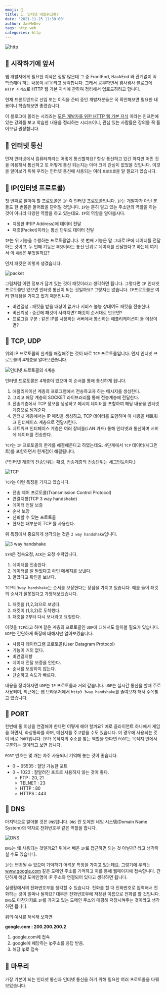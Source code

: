 ```yaml
---
emoji: 🦋
title: 1. 인터넷 네트워크란?
date: '2021-11-25 11:30:00'
author: JaeMeDev
tags: http web
categories: http
---
```


![http](img/http.png)

## 🧩 시작하기에 앞서

웹 개발자에게 필요한 지식은 정말 많은데 그 중 FrontEnd, BackEnd 와 관계없이 꼭 학습해야 하는 내용이 `HTTP`라고 생각합니다.
그래서 공부하면서 겸사겸사 블로그에 `HTTP 시리즈`로 HTTP 웹 기본 지식에 관하여 정리해서 업로드하려고 합니다.

현재 프론트엔드로 신입 또는 이직을 준비 중인 개발자분들은 꼭 확인해보면 필요한 내용이니 학습해보면 좋겠습니다.

이 블로그에 올리는 시리즈는 [모든 개발자를 위한 HTTP 웹 기본 지식](https://www.inflearn.com/course/http-%EC%9B%B9-%EB%84%A4%ED%8A%B8%EC%9B%8C%ED%81%AC) 이라는 인프런에 있는 강의를 보고
학습한 내용을 정리하는 시리즈이니, 관심 있는 사람들은 강의를 꼭 들어보길 권장합니다.

## 🧩 인터넷 통신

먼저 인터넷에서 컴퓨터끼리는 어떻게 통신할까요? 항상 통신하고 있긴 하지만 어떤 것을 이용해서 통신하고 또 어떻게
통신 되는지는 아마 크게 관심이 없었을 것입니다. 이것을 알아보기 위해 우리는 인터넷 통신에 사용되는 여러 `프로토콜`을 알 필요가 있습니다.

## 🧩 IP(인터넷 프로토콜)

첫 번째로 알아야 할 프로토콜은 `IP` 즉 인터넷 프로토콜입니다. `IP`는 개발자가 아닌 분들도 한 번쯤은 들어봤을 단어일 것입니다.
`IP`는 흔히 알고 있는 주소만의 역할을 하는 것이 아니라 다양한 역할을 하고 있는데요. `IP`의 역할을 알아봅시다.

- 지정한 IP(IP Address)에 데이터 전달
- 패킷(Packet)이라는 통신 단위로 데이터 전달

`IP`는 위 기능을 수행하는 프로토콜입니다. 첫 번째 기능은 말 그대로 IP에 데이터를 전달하는 것이고, 두 번째 기능은 `패킷`이라는 통신 단위로 데이터를 전달한다고 하는데 여기서 이 `패킷`은 무엇일까요?

먼저 패킷은 이렇게 생겼습니다.

![packet](img/packet.png)

그림처럼 이런 정보가 담겨 있는 것이 패킷이라고 생각하면 됩니다. 그렇다면 `IP` 인터넷 프로토콜만 있으면 인터넷 통신이 되는 것일까요? 
그렇지는 않습니다. `IP`프로토콜은 여러 한계점을 가지고 있기 때문입니다.

- 비연결성 : 패킷을 받을 대상이 없거나 서비스 불능 상태여도 패킷을 전송한다.
- 비신뢰성 : 중간에 패킷이 사라지면? 패킷이 순서대로 안오면?
- 프로그램 구분 : 같은 IP를 사용하는 서버에서 통신하는 애플리케이션이 둘 이상이면?

## 🧩 TCP, UDP

위의 IP 프로토콜의 한계를 해결해주는 것이 바로 `TCP` 프로토콜입니다. 먼저 인터넷 프로토콜의 4계층을 알아보겠습니다.

![인터넷 프로토콜의 4계층](img/protocol_stack.png)

인터넷 프로토콜은 4계층이 있으며 이 순서를 통해 통신하게 됩니다.
1. 애플리케이션 계층의 프로그램에서 전송하고자 하는 메시지를 생성한다.
2. 그리고 해당 계층의 SOCKET 라이브러리를 통해 전송계층에 전달한다.
3. 전송계층에서 TCP 정보를 생성하고 메시지 데이터를 포함하여 해당 내용을 인터넷 계층으로 넘겨준다.
4. 인터넷 계층에서는 IP 패킷을 생성하고, TCP 데이터를 포함하며 이 내용을 네트워크 인터페이스 계층으로 전달시킨다.
5. 네트워크 인터페이스 계층은 여러 장비를(LAN 카드) 통해 인터넷과 통신하며 서버에 데이터를 전송한다.

`TCP`는 `IP` 프로토콜의 한계를 해결해준다고 하였는데요. 4단계에서 `TCP` 데이터(세그먼트)를 포함하면서 한계점이 해결됩니다.

(*인터넷 계층의 전송단위는 패킷, 전송계층의 전송단위는 세그먼트이다.)

![TCP](img/tcp.png)

`TCP`는 이런 특징을 가지고 있습니다.
- 전송 제어 프로토콜(Transmission Control Protocol)
- 연결지향(TCP 3 way handshake)
- 데이터 전달 보증
- 순서 보장
- 신뢰할 수 있는 프로토콜
- 현재는 대부분이 TCP 를 사용한다.

위 특징에서 중요하게 생각되는 것은 `3 way handshake`입니다.

![3 way handshake](img/3way.png)

`SYN`은 접속요청, `ACK`는 요청 수락입니다.
1. 데이터를 전송한다.
2. 데이터를 잘 받았다고 확인 메세지를 보낸다.
3. 알았다고 확인을 보낸다. 

`TCP`의 `3way handshake`는 순서를 보장한다는 장점을 가지고 있습니다. 예를 들어 패킷의 순서가 잘못됬다고 가정해보겠습니다.
1. 패킷을 (1,2,3)으로 보냈다.
2. 패킷이 (1,3,2)로 도착했다.
3. 패킷을 2부터 다시 보내라고 요청한다.

이것을 `TCP`라고 하며 같은 계층의 프로토콜인 `UDP`에 대해서도 알아볼 필요가 있습니다. `UDP`는 간단하게 특징에 대해서만 알아보겠습니다.

- 사용자 데이터그램 프로토콜(User Datagram Protocol)
- 기능이 거의 없다.
- 비연결지향
- 데이터 전달 보증을 안한다.
- 순서를 보장하지 않는다.
- 단순하고 속도가 빠르다.

내용을 정리하자면 `UDP`는 `IP` 프로토콜과 거의 같습니다. `UDP`는 실시간 통신을 할때 주로 사용되며, 
최근에는 웹 브라우저에서 `http3 3way handshake`를 줄여보자 해서 주목받고 있습니다.

## 🧩 PORT

한번에 둘 이상을 연결해야 한다면 어떻게 해야 할까요? 예로 클라이언트 하나에서 게임을 하면서, 화상통화를 하며, 메신저를 주고받을 수도 있습니다.
이 경우에 사용되는 것이 바로 `PORT`입니다. `IP`가 목적지의 주소를 찾는 역할을 한다면 `PORT`는 목적지 안에서 구분되는 것이라고 보면 됩니다.

`PORT` 번호는 몇 개는 자주 사용되니 기억해 놓는 것이 좋습니다.
- 0 ~ 65535 : 할당 가능한 포트
- 0 ~ 1023 : 잘알려진 포트로 사용하지 않는 것이 좋다.
    - FTP : 20, 21
    - TELNET : 23
    - HTTP : 80
    - HTTPS : 443

## 🧩 DNS

마지막으로 알아볼 것은 `DNS`입니다. `DNS` 란 도메인 네임 시스템(Domain Name System)의 약자로 전화번호부 같은 역할을 합니다.

![DNS](img/dns.png)

`DNS`는 왜 사용되는 것일까요? 위에서 배운 `IP`로 접근하면 되는 것 아닐까? 라고 생각하실 수도 있습니다.

`IP`는 변경될 수 있으며 기억하기 어려운 특징을 가지고 있는데요. 그렇기에 우리는 www.google.com 같은 도메인 주소를 기억하고 이를 통해 웹페이지에 접속합니다.
간단하게 해당 도메인명이 IP 주소와 연결되어 있다고 생각하면 됩니다.

실생활에서의 전화번호부를 생각할 수 있습니다. 전화를 할 때 전화번호로 입력해서 전화하는 것이 얼마나 될까요? 대부분 전화번호부에 저장된 이름으로 전화를 할 것입니다.
`DNS`도 마찬가지로 `IP`를 가지고 있는 도메인 주소와 매핑해 저장시켜주는 것이라고 생각하면 됩니다.

위의 예시를 해석해 보자면

<b>google.com : 200.200.200.2</b>

1. google.com에 접속
2. google에 해당하는 ip주소를 응답 받음.
3. 해당 ip로 접속

## 🧩 마무리

가장 기본이 되는 인터넷 통신과 인터넷 통신을 하기 위해 필요한 여러 프로토콜을 다뤄보았습니다.

<br/>
